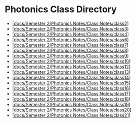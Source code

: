# Photonics Class Directory
- [[docs/Semester 2/Photonics Notes/Class Notes/class2]]
- [[docs/Semester 2/Photonics Notes/Class Notes/class3]]
- [[docs/Semester 2/Photonics Notes/Class Notes/class4]]
- [[docs/Semester 2/Photonics Notes/Class Notes/class6]]
- [[docs/Semester 2/Photonics Notes/Class Notes/class7]]
- [[docs/Semester 2/Photonics Notes/Class Notes/class8]]
- [[docs/Semester 2/Photonics Notes/Class Notes/class9]]
- [[docs/Semester 2/Photonics Notes/Class Notes/class10]]
- [[docs/Semester 2/Photonics Notes/Class Notes/class12]]
- [[docs/Semester 2/Photonics Notes/Class Notes/class13]]
- [[docs/Semester 2/Photonics Notes/Class Notes/class14]]
- [[docs/Semester 2/Photonics Notes/Class Notes/class15]]
- [[docs/Semester 2/Photonics Notes/Class Notes/class16]]
- [[docs/Semester 2/Photonics Notes/Class Notes/class17]]
- [[docs/Semester 2/Photonics Notes/Class Notes/class18]]
- [[docs/Semester 2/Photonics Notes/Class Notes/class19]]
- [[docs/Semester 2/Photonics Notes/Class Notes/class20]]
- [[docs/Semester 2/Photonics Notes/Class Notes/class21]]






[//begin]: # "Autogenerated link references for markdown compatibility"
[docs/Semester 2/Photonics Notes/Class Notes/class2]: class2.md "Photonics Lesson 2"
[docs/Semester 2/Photonics Notes/Class Notes/class3]: class3.md "Photonics Lesson 3"
[docs/Semester 2/Photonics Notes/Class Notes/class4]: class4.md "Photonics Lesson 4"
[docs/Semester 2/Photonics Notes/Class Notes/class6]: class6.md "Photonics Lesson 6"
[docs/Semester 2/Photonics Notes/Class Notes/class7]: class7.md "Photonics Lesson 7"
[docs/Semester 2/Photonics Notes/Class Notes/class8]: class8.md "Photonics Lesson 8"
[docs/Semester 2/Photonics Notes/Class Notes/class9]: class9.md "Photonics Lesson 9"
[docs/Semester 2/Photonics Notes/Class Notes/class10]: class10.md "Photonics Lesson 10"
[docs/Semester 2/Photonics Notes/Class Notes/class12]: class12.md "Photonics Lesson 12"
[docs/Semester 2/Photonics Notes/Class Notes/class13]: class13.md "Photonics Lesson 13"
[docs/Semester 2/Photonics Notes/Class Notes/class14]: class14.md "Photonics Lesson 14"
[docs/Semester 2/Photonics Notes/Class Notes/class15]: class15.md "Photonics Lesson 15"
[docs/Semester 2/Photonics Notes/Class Notes/class16]: class16.md "Photonics Lesson 16"
[docs/Semester 2/Photonics Notes/Class Notes/class17]: class17.md "Photonics Lesson 17"
[docs/Semester 2/Photonics Notes/Class Notes/class18]: class18.md "Photonics Lesson 18"
[docs/Semester 2/Photonics Notes/Class Notes/class19]: class19.md "Photonics Lesson 19"
[docs/Semester 2/Photonics Notes/Class Notes/class20]: class20.md "Photonics Lesson 20"
[docs/Semester 2/Photonics Notes/Class Notes/class21]: class21.md "Photonics Lesson 21"
[//end]: # "Autogenerated link references"
